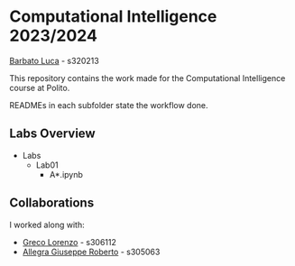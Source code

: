 # Computational Intelligence 2023/2024
[Barbato Luca](https://github.com/lucabubi) - s320213

This repository contains the work made for the Computational Intelligence course at Polito.

READMEs in each subfolder state the workflow done.

## Labs Overview
- Labs
  - Lab01
    - A*.ipynb

## Collaborations
I worked along with:
- [Greco Lorenzo](https://github.com/loregrc) - s306112
- [Allegra Giuseppe Roberto](https://github.com/AllegraRoberto) - s305063
